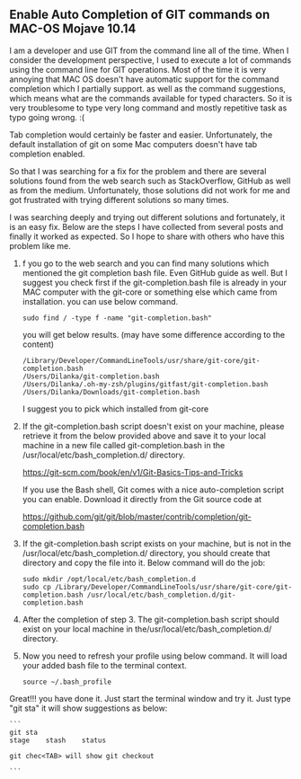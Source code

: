## Enable Auto Completion of GIT commands on MAC-OS Mojave 10.14

I am a developer and use GIT from the command line all of the time. When I consider the development perspective, I used to execute a lot of commands using the command line for GIT operations. Most of the time it is very annoying that MAC OS doesn't have automatic support for the command completion which I partially support. as well as the command suggestions, which means what are the commands available for typed characters. So it is very troublesome to type very long command and mostly repetitive task as typo going wrong. :(

Tab completion would certainly be faster and easier. Unfortunately, the default installation of git on some Mac computers doesn't have tab completion enabled.

So that I was searching for a fix for the problem and there are several solutions found from the web search such as StackOverflow, GitHub as well as from the medium. Unfortunately, those solutions did not work for me and got frustrated with trying different solutions so many times.

I was searching deeply and trying out different solutions and fortunately, it is an easy fix. Below are the steps I have collected from several posts and finally it worked as expected. So I hope to share with others who have this problem like me.

1. f you go to the web search and you can find many solutions which mentioned the git completion bash file. Even GitHub guide as well. But I suggest you check first if the git-completion.bash file is already in your MAC computer with the git-core or something else which came from installation. you can use below command.
    ```
    sudo find / -type f -name "git-completion.bash"
    ```
    you will get below results. (may have some difference according to the content)
    ```
    /Library/Developer/CommandLineTools/usr/share/git-core/git-completion.bash
    /Users/Dilanka/git-completion.bash
    /Users/Dilanka/.oh-my-zsh/plugins/gitfast/git-completion.bash
    /Users/Dilanka/Downloads/git-completion.bash
    ```
    I suggest you to pick which installed from git-core
2. If the git-completion.bash script doesn't exist on your machine, please retrieve it from the below provided above and save it to your local machine in a new file called git-completion.bash in the /usr/local/etc/bash_completion.d/ directory.

    https://git-scm.com/book/en/v1/Git-Basics-Tips-and-Tricks
    
    If you use the Bash shell, Git comes with a nice auto-completion script you can enable. Download it directly from the Git source code at 

    https://github.com/git/git/blob/master/contrib/completion/git-completion.bash
    
3. If the git-completion.bash script exists on your machine, but is not in the /usr/local/etc/bash_completion.d/ directory, you should create that directory and copy the file into it. Below command will do the job:
    ```
    sudo mkdir /opt/local/etc/bash_completion.d
    sudo cp /Library/Developer/CommandLineTools/usr/share/git-core/git-completion.bash /usr/local/etc/bash_completion.d/git-completion.bash
    ```

4. After the completion of step 3. The git-completion.bash script should exist on your local machine in the/usr/local/etc/bash_completion.d/ directory.

5. Now you need to refresh your profile using below command. It will load your added bash file to the terminal context.
    ```
    source ~/.bash_profile
    ```
Great!!! you have done it. Just start the terminal window and try it. Just type "git sta" it will show suggestions as below:

    ```
    git sta
    stage    stash    status
    
    git chec<TAB> will show git checkout
    
    ```
